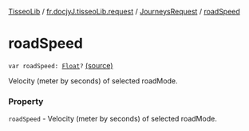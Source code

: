 [TisseoLib](../../index.md) / [fr.docjyJ.tisseoLib.request](../index.md) / [JourneysRequest](index.md) / [roadSpeed](./road-speed.md)

# roadSpeed

`var roadSpeed: `[`Float`](https://kotlinlang.org/api/latest/jvm/stdlib/kotlin/-float/index.html)`?` [(source)](https://github.com/docjyj/tisseoLib/tree/master/src/main/kotlin/fr/docjyJ/tisseoLib/request/JourneysRequest.kt#L67)

Velocity (meter by seconds) of selected roadMode.

### Property

`roadSpeed` - Velocity (meter by seconds) of selected roadMode.